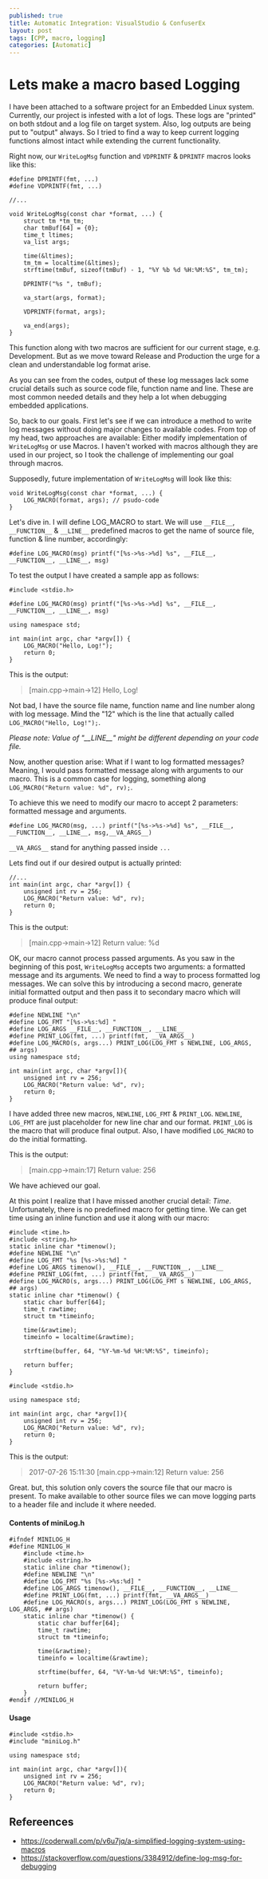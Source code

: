```yaml
---
published: true
title: Automatic Integration: VisualStudio & ConfuserEx
layout: post
tags: [CPP, macro, logging]
categories: [Automatic]
---
```


# Lets make a macro based Logging

I have been attached to a software project for an Embedded Linux system.
Currently, our project is infested with  a lot of logs.
These logs are "printed" on both stdout and a log file on target system.
Also, log outputs are being put to "output" always.
So I tried to find a way to keep current logging functions almost intact while extending the current functionality.

Right now, our `WriteLogMsg` function and `VDPRINTF` & `DPRINTF` macros looks like this:

    #define DPRINTF(fmt, ...)
    #define VDPRINTF(fmt, ...)

    //...
    
    void WriteLogMsg(const char *format, ...) {
        struct tm *tm_tm;
        char tmBuf[64] = {0};
        time_t ltimes;
        va_list args;
    
        time(&ltimes);
        tm_tm = localtime(&ltimes);
        strftime(tmBuf, sizeof(tmBuf) - 1, "%Y %b %d %H:%M:%S", tm_tm);
    
        DPRINTF("%s ", tmBuf);
    
        va_start(args, format);
    
        VDPRINTF(format, args);
    
        va_end(args);
    }
    
This function along with two macros are sufficient for our current stage, e.g. Development.
But as we move toward Release and Production the urge for a clean and understandable log format arise.

As you can see from the codes, output of these log messages lack some crucial details such as source code file, function name and line.
These are most common needed details and they help a lot when debugging embedded applications.

So, back to our goals.
First let's see if we can introduce a method to write log messages without doing major changes to available codes.
From top of my head, two approaches are available:
Either modify implementation of `WriteLogMsg` or use Macros.
I haven't worked with macros although they are used in our project, so I took the challenge of implementing our goal through macros.

Supposedly, future implementation of `WriteLogMsg` will look like this:

    void WriteLogMsg(const char *format, ...) {
        LOG_MACRO(format, args); // psudo-code
    }
    
Let's dive in. I will define LOG_MACRO to start.
We will use `__FILE__`, `__FUNCTION__` & `__LINE__` predefined macros to get the name of source file, function & line number, accordingly:

    #define LOG_MACRO(msg) printf("[%s->%s->%d] %s", __FILE__, __FUNCTION__, __LINE__, msg)
    
To test the output I have created a sample app as follows:

    #include <stdio.h>

    #define LOG_MACRO(msg) printf("[%s->%s->%d] %s", __FILE__, __FUNCTION__, __LINE__, msg)
    
    using namespace std;
    
    int main(int argc, char *argv[]) {
        LOG_MACRO("Hello, Log!");
        return 0;
    }

This is the output:

>[main.cpp->main->12] Hello, Log!

Not bad, I have the source file name, function name and line number along with log message. Mind the "12" which is the line that actually called `LOG_MACRO("Hello, Log!");`.

_Please note: Value of "\_\_LINE\_\_" might be different depending on your code file._

Now, another question arise:
What if I want to log formatted messages?
Meaning, I would pass formatted message along with arguments to our macro.
This is a common case for logging,
something along `LOG_MACRO("Return value: %d", rv);`. 

To achieve this we need to modify our macro to accept 2 parameters: formatted message and arguments.

    #define LOG_MACRO(msg, ...) printf("[%s->%s->%d] %s", __FILE__, __FUNCTION__, __LINE__, msg,__VA_ARGS__)
    
`__VA_ARGS__` stand for anything passed inside `...`

Lets find out if our desired output is actually printed:

    //...
    int main(int argc, char *argv[]) {
        unsigned int rv = 256;
        LOG_MACRO("Return value: %d", rv);
        return 0;
    }

This is the output:

>[main.cpp->main->12] Return value: %d

OK, our macro cannot process passed arguments.
As you saw in the beginning of this post, `WriteLogMsg` accepts two arguments: a formatted message and its arguments.
We need to find a way to process formatted log messages.
We can solve this by introducing a second macro,
generate initial formatted output and then pass it to secondary macro which will produce final output:

    #define NEWLINE "\n"
    #define LOG_FMT "[%s->%s:%d] "
    #define LOG_ARGS __FILE__, __FUNCTION__, __LINE__
    #define PRINT_LOG(fmt, ...) printf(fmt, __VA_ARGS__)
    #define LOG_MACRO(s, args...) PRINT_LOG(LOG_FMT s NEWLINE, LOG_ARGS, ## args)
    using namespace std;
    
    int main(int argc, char *argv[]){
        unsigned int rv = 256;
        LOG_MACRO("Return value: %d", rv);
        return 0;
    } 

I have added three new macros, `NEWLINE`, `LOG_FMT` & `PRINT_LOG`.
`NEWLINE`, `LOG_FMT` are just placeholder for new line char and our format.
`PRINT_LOG` is the macro that will produce final output.
Also, I have modified `LOG_MACRO` to do the initial formatting.

This is the output:

>[main.cpp->main:17] Return value: 256

We have achieved our goal.

At this point I realize that I have missed another crucial detail: _Time_.
Unfortunately, there is no predefined macro for getting time.
We can get time using an inline function and use it along with our macro:

    #include <time.h>
    #include <string.h>
    static inline char *timenow();
    #define NEWLINE "\n"
    #define LOG_FMT "%s [%s->%s:%d] "
    #define LOG_ARGS timenow(), __FILE__, __FUNCTION__, __LINE__
    #define PRINT_LOG(fmt, ...) printf(fmt, __VA_ARGS__)
    #define LOG_MACRO(s, args...) PRINT_LOG(LOG_FMT s NEWLINE, LOG_ARGS, ## args)
    static inline char *timenow() {
        static char buffer[64];
        time_t rawtime;
        struct tm *timeinfo;

        time(&rawtime);
        timeinfo = localtime(&rawtime);

        strftime(buffer, 64, "%Y-%m-%d %H:%M:%S", timeinfo);

        return buffer;
    }
    
    #include <stdio.h>
    
    using namespace std;
    
    int main(int argc, char *argv[]){
        unsigned int rv = 256;
        LOG_MACRO("Return value: %d", rv);
        return 0;
    }
    
This is the output:

>2017-07-26 15:11:30 [main.cpp->main:12] Return value: 256

Great. but, this solution only covers the source file that our macro is present.
To make available to other source files we can move logging parts to a header file and include it where needed.

#### Contents of miniLog.h
    #ifndef MINILOG_H
    #define MINILOG_H
        #include <time.h>
        #include <string.h>
        static inline char *timenow();
        #define NEWLINE "\n"
        #define LOG_FMT "%s [%s->%s:%d] "
        #define LOG_ARGS timenow(), __FILE__, __FUNCTION__, __LINE__
        #define PRINT_LOG(fmt, ...) printf(fmt, __VA_ARGS__)
        #define LOG_MACRO(s, args...) PRINT_LOG(LOG_FMT s NEWLINE, LOG_ARGS, ## args)
        static inline char *timenow() {
            static char buffer[64];
            time_t rawtime;
            struct tm *timeinfo;

            time(&rawtime);
            timeinfo = localtime(&rawtime);

            strftime(buffer, 64, "%Y-%m-%d %H:%M:%S", timeinfo);

            return buffer;
        }
    #endif //MINILOG_H
    
#### Usage

    #include <stdio.h>
    #include "miniLog.h"
    
    using namespace std;
    
    int main(int argc, char *argv[]){
        unsigned int rv = 256;
        LOG_MACRO("Return value: %d", rv);
        return 0;
    }
    
## Refereences
* https://coderwall.com/p/v6u7jq/a-simplified-logging-system-using-macros
* https://stackoverflow.com/questions/3384912/define-log-msg-for-debugging
